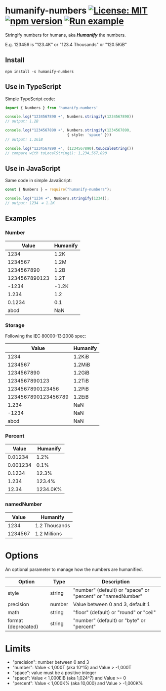 # humanify-numbers [![License: MIT](https://img.shields.io/badge/license-MIT-yellow.svg)](https://opensource.org/licenses/MIT) [![npm version](https://img.shields.io/npm/v/humanify-numbers.svg?style=flat)](https://www.npmjs.com/package/humanify-numbers) [![Run example](https://img.shields.io/static/v1?label=repl.it&message=run%20example&color=blue)](https://repl.it/join/ahkbmpzw-ezborgy)

Stringify numbers for humans, aka **_Humanify_** the numbers. 

E.g. 123456 is "123.4K" or "123.4 Thousands" or "120.5KiB"

## Install 

~~~
npm install -s humanify-numbers
~~~

## Use in TypeScript 

Simple TypeScript code:

~~~typescript
import { Numbers } from 'humanify-numbers'

console.log("1234567890 ➜", Numbers.stringify(1234567890))
// output: 1.2B

console.log("1234567890 ➜", Numbers.stringify(1234567890, 
                            { style: 'space' })) 
// output: 1.1GiB

console.log("1234567890 ➜", (1234567890).toLocaleString())
// compare with toLocalString(): 1,234,567,890
~~~

## Use in JavaScript

Same code in simple JavaScript:

~~~javascript
const { Numbers } = require("humanify-numbers");

console.log("1234 ➜", Numbers.stringify(1234)); 
// output: 1234 ➜ 1.2K
~~~

## Examples

### Number

|Value|Humanify|
|---|---|
|1234|1.2K|
|1234567|1.2M|
|1234567890|1.2B|
|1234567890123|1.2T|
|-1234|-1.2K|
|1.234|1.2|
|0.1234|0.1|
|abcd|NaN|

### Storage

Following the IEC 80000-13:2008 spec:

|Value|Humanify|
|---|---|
|1234|1.2KiB|
|1234567|1.2MiB|
|1234567890|1.2GiB|
|1234567890123|1.2TiB|
|1234567890123456|1.2PiB|
|1234567890123456789|1.2EiB|
|1.234|NaN|
|-1234|NaN|
|abcd|NaN|

### Percent

|Value|Humanify|
|---|---|
|0.01234|1.2%|
|0.001234|0.1%|
|0.1234|12.3%|
|1.234|123.4%|
|12.34|1234.0K%|

### namedNumber

|Value|Humanify|
|---|---|
|1234|1.2 Thousands|
|1234567|1.2 Millions|

# Options

An optional parameter to manage how the numbers are humanified. 

|Option|Type|Description|
|---|---|---|
|style|string| "number" (default) or "space" or "percent" or "namedNumber"|
|precision|number| Value between 0 and 3, default 1|
|math|string| "floor" (default) or "round" or "ceil"|
|format (deprecated)|string| "number" (default) or "byte" or "percent"|

# Limits

* "precision": number between 0 and 3
* "number": Value < 1,000T (aka 10^15) and Value > -1,000T 
* "space": value must be a positive integer
* "space": Value < 1,000EiB (aka 1,024^7) and Value >= 0
* "percent": Value < 1,000K% (aka 10,000) and Value > -1,000K%
